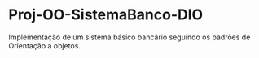 # Proj-OO-SistemaBanco-DIO
Implementação de um sistema básico bancário seguindo os padrões de Orientação a objetos.

